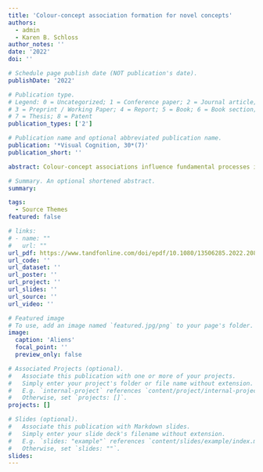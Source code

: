 ```yaml
---
title: 'Colour-concept association formation for novel concepts'
authors:
  - admin
  - Karen B. Schloss
author_notes: ''
date: '2022'
doi: ''

# Schedule page publish date (NOT publication's date).
publishDate: '2022'

# Publication type.
# Legend: 0 = Uncategorized; 1 = Conference paper; 2 = Journal article;
# 3 = Preprint / Working Paper; 4 = Report; 5 = Book; 6 = Book section;
# 7 = Thesis; 8 = Patent
publication_types: ['2']

# Publication name and optional abbreviated publication name.
publication: '*Visual Cognition, 30*(7)'
publication_short: ''

abstract: Colour-concept associations influence fundamental processes in cognition and perception, including object recognition and visual reasoning. To understand these effects, it is necessary to understand how colour-concept associations are formed. It is assumed that colour-concept associations are learned through experiences, but questions remain concerning how association formation is influenced by properties of the input and cognitive factors. We addressed these questions by first exposing participants to colour-concept co-occurrences for novel concepts (“Filk” and “Slub” alien species) using a category learning task. We then  assessed colour-concept associations using an association rating task. During alien category learning, colour was a noisy cue and shape was 100% diagnostic of category membership, so participants could ignore colour to complete the task. Nonetheless, participants learned systematic colour-concept associations for “seen” colours during alien category learning and generalized to “unseen” colours as a function of colour distance from the seen colours (Experiment 1). Association formation not only depended on colour-concept co-occurrences during alien category learning, but also on cognitive structure of colour categories (e.g., degree to which an observed red colour is typical of the colour category “red”) (Experiment 2). Thus, environmental and cognitive factors combine to influence colour-concept associations formed from experiences in the world.

# Summary. An optional shortened abstract.
summary: 

tags:
  - Source Themes
featured: false

# links:
# - name: ""
#   url: ""
url_pdf: https://www.tandfonline.com/doi/epdf/10.1080/13506285.2022.2089418?needAccess=true&role=button
url_code: ''
url_dataset: ''
url_poster: ''
url_project: ''
url_slides: ''
url_source: ''
url_video: ''

# Featured image
# To use, add an image named `featured.jpg/png` to your page's folder.
image:
  caption: 'Aliens'
  focal_point: ''
  preview_only: false

# Associated Projects (optional).
#   Associate this publication with one or more of your projects.
#   Simply enter your project's folder or file name without extension.
#   E.g. `internal-project` references `content/project/internal-project/index.md`.
#   Otherwise, set `projects: []`.
projects: []

# Slides (optional).
#   Associate this publication with Markdown slides.
#   Simply enter your slide deck's filename without extension.
#   E.g. `slides: "example"` references `content/slides/example/index.md`.
#   Otherwise, set `slides: ""`.
slides:
---
```


